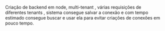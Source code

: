 Criação de backend em node, multi-tenant , várias requisições de diferentes tenants , sistema consegue salvar a conexão e com tempo estimado consegue buscar e usar ela para evitar criações de conexões em pouco tempo.

